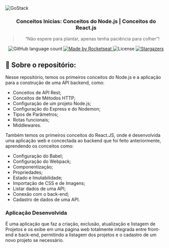 <img alt="GoStack" src="https://storage.googleapis.com/golden-wind/bootcamp-gostack/header-desafios-new.png" />

<h3 align="center">
  Conceitos Inicias: Conceitos do Node.js | Conceitos do React.js
</h3>

<blockquote align="center">“Não espere para plantar, apenas tenha paciência para colher”!</blockquote>

<p align="center">
  <img alt="GitHub language count" src="https://img.shields.io/github/languages/count/rocketseat/bootcamp-gostack-desafios?color=%2304D361">

  <a href="https://rocketseat.com.br">
    <img alt="Made by Rocketseat" src="https://img.shields.io/badge/made%20by-Rocketseat-%2304D361">
  </a>

  <img alt="License" src="https://img.shields.io/badge/license-MIT-%2304D361">

  <a href="https://github.com/Rocketseat/bootcamp-gostack-desafios/stargazers">
    <img alt="Stargazers" src="https://img.shields.io/github/stars/rocketseat/bootcamp-gostack-desafios?style=social">
  </a>
</p>

## :rocket: Sobre o repositório: 

Nesse repositório, temos os primeiros conceitos do Node.js e a aplicação para a construção de uma API backend, como:  
  * Conceitos de API Rest; 
  * Conceitos de Métodos HTTP;
  * Configuração de um projeto Node.js;
  * Configuração do Express e do Nodemon;
  * Tipos de Parâmetros;
  * Rotas funcionais;
  * Middlewares.

Também temos os primeiros conceitos do React.JS, onde é desenvolvida uma aplicação web e concectada ao backend que foi feito anteriormente, aprendendo os conceitos como: 
  * Configuração do Babel;
  * Configuração do Webpack;
  * Componentização; 
  * Propriedades;
  * Estado e Imutabilidade;
  * Importação de CSS e de Imagens; 
  * Listar dados de uma API;
  * Conexão com o back-end;
  * Cadastro de dados de uma API.
  
### Aplicação Desenvolvida

 É uma aplicação que faz a criação, exclusão, atualização e listagem de Projetos e os exibe em uma página web totalmente integrada entre front-end e back-end, permitindo a
 listagem dos projetos e o cadastro de um novo projeto se necessário. 
 


